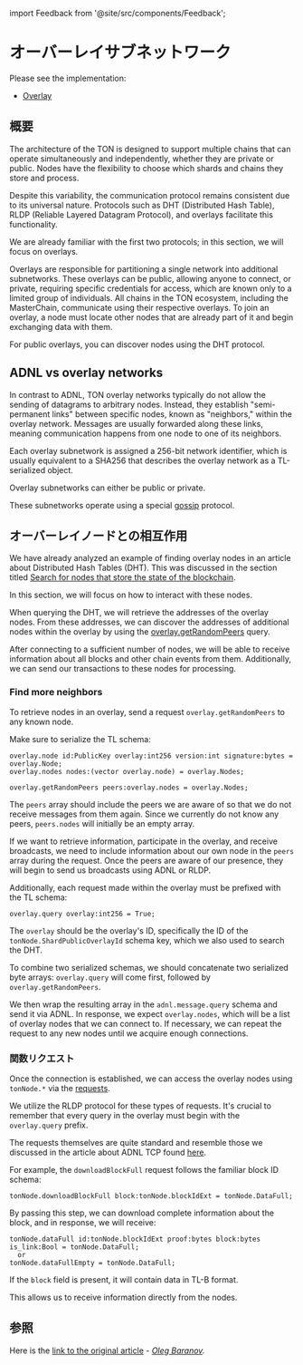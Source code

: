 import Feedback from '@site/src/components/Feedback';

# オーバーレイサブネットワーク

Please see the implementation:

- [Overlay](https://github.com/ton-blockchain/ton/tree/master/overlay)

## 概要

The architecture of the TON is designed to support multiple chains that can operate simultaneously and independently, whether they are private or public. Nodes have the flexibility to choose which shards and chains they store and process.

Despite this variability, the communication protocol remains consistent due to its universal nature. Protocols such as DHT (Distributed Hash Table), RLDP (Reliable Layered Datagram Protocol), and overlays facilitate this functionality.

We are already familiar with the first two protocols; in this section, we will focus on overlays.

Overlays are responsible for partitioning a single network into additional subnetworks. These overlays can be public, allowing anyone to connect, or private, requiring specific credentials for access, which are known only to a limited group of individuals. All chains in the TON ecosystem, including the MasterChain, communicate using their respective overlays. To join an overlay, a node must locate other nodes that are already part of it and begin exchanging data with them.

For public overlays, you can discover nodes using the DHT protocol.

## ADNL vs overlay networks

In contrast to ADNL, TON overlay networks typically do not allow the sending of datagrams to arbitrary nodes. Instead, they establish "semi-permanent links" between specific nodes, known as "neighbors," within the overlay network. Messages are usually forwarded along these links, meaning communication happens from one node to one of its neighbors.

Each overlay subnetwork is assigned a 256-bit network identifier, which is usually equivalent to a SHA256 that describes the overlay network as a TL-serialized object.

Overlay subnetworks can either be public or private.

These subnetworks operate using a special [gossip](https://en.wikipedia.org/wiki/Gossip_protocol) protocol.

## オーバーレイノードとの相互作用

We have already analyzed an example of finding overlay nodes in an article about Distributed Hash Tables (DHT). This was discussed in the section titled [Search for nodes that store the state of the blockchain](/v3/documentation/network/protocols/dht/dht-deep-dive#search-for-nodes-that-store-the-state-of-the-blockchain).

In this section, we will focus on how to interact with these nodes.

When querying the DHT, we will retrieve the addresses of the overlay nodes. From these addresses, we can discover the addresses of additional nodes within the overlay by using the [overlay.getRandomPeers](https://github.com/ton-blockchain/ton/blob/ad736c6bc3c06ad54dc6e40d62acbaf5dae41584/tl/generate/scheme/ton_api.tl#L237) query.

After connecting to a sufficient number of nodes, we will be able to receive information about all blocks and other chain events from them. Additionally, we can send our transactions to these nodes for processing.

### Find more neighbors

To retrieve nodes in an overlay, send a request `overlay.getRandomPeers` to any known node.

Make sure to serialize the TL schema:

```tlb
overlay.node id:PublicKey overlay:int256 version:int signature:bytes = overlay.Node;
overlay.nodes nodes:(vector overlay.node) = overlay.Nodes;

overlay.getRandomPeers peers:overlay.nodes = overlay.Nodes;
```

The `peers` array should include the peers we are aware of so that we do not receive messages from them again. Since we currently do not know any peers, `peers.nodes` will initially be an empty array.

If we want to retrieve information, participate in the overlay, and receive broadcasts, we need to include information about our own node in the `peers` array during the request. Once the peers are aware of our presence, they will begin to send us broadcasts using ADNL or RLDP.

Additionally, each request made within the overlay must be prefixed with the TL schema:

```tlb
overlay.query overlay:int256 = True;
```

The `overlay` should be the overlay's ID, specifically the ID of the `tonNode.ShardPublicOverlayId` schema key, which we also used to search the DHT.

To combine two serialized schemas, we should concatenate two serialized byte arrays: `overlay.query` will come first, followed by `overlay.getRandomPeers`.

We then wrap the resulting array in the `adnl.message.query` schema and send it via ADNL. In response, we expect `overlay.nodes`, which will be a list of overlay nodes that we can connect to. If necessary, we can repeat the request to any new nodes until we acquire enough connections.

### 関数リクエスト

Once the connection is established, we can access the overlay nodes using `tonNode.*` via the [requests](https://github.com/ton-blockchain/ton/blob/ad736c6bc3c06ad54dc6e40d62acbaf5dae41584/tl/generate/scheme/ton_api.tl#L413).

We utilize the RLDP protocol for these types of requests. It's crucial to remember that every query in the overlay must begin with the `overlay.query` prefix.

The requests themselves are quite standard and resemble those we discussed in the article about ADNL TCP found [here](/v3/documentation/network/protocols/adnl/adnl-tcp#getmasterchaininfo).

For example, the `downloadBlockFull` request follows the familiar block ID schema:

```tlb
tonNode.downloadBlockFull block:tonNode.blockIdExt = tonNode.DataFull;
```

By passing this step, we can download complete information about the block, and in response, we will receive:

```tlb
tonNode.dataFull id:tonNode.blockIdExt proof:bytes block:bytes is_link:Bool = tonNode.DataFull;
  or
tonNode.dataFullEmpty = tonNode.DataFull;
```

If the `block` field is present, it will contain data in TL-B format.

This allows us to receive information directly from the nodes.

## 参照

Here is the [link to the original article](https://github.com/xssnick/ton-deep-doc/blob/master/Overlay-Network.md) - _[Oleg Baranov](https://github.com/xssnick)._

<Feedback />

